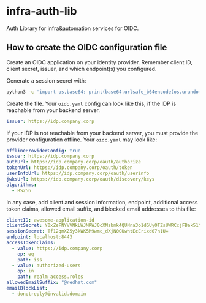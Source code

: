 # infra-auth-lib

Auth Library for infra&amp;automation services for OIDC.

## How to create the OIDC configuration file

Create an OIDC application on your identity provider. Remember client ID, client secret, issuer, and which endpoint(s) you configured.

Generate a session secret with:

```bash
python3 -c 'import os,base64; print(base64.urlsafe_b64encode(os.urandom(32)).decode())'
```

Create the file. Your `oidc.yaml` config can look like this, if the IDP is reachable from your backend server.

```yaml
issuer: https://idp.company.corp
```

If your IDP is not reachable from your backend server, you must provide the provider configuration offline. Your `oidc.yaml` may look like:

```yaml
offlineProviderConfig: true
issuer: https://idp.company.corp
authUrl: https://idp.company.corp/oauth/authorize
tokenUrl: https://idp.company.corp/oauth/token
userInfoUrl: https://idp.company.corp/oauth/userinfo
jwksUrl: https://idp.company.corp/oauth/discovery/keys
algorithms:
  - RS256
```

In any case, add client and session information, endpoint, additional access token claims, allowed email suffix, and blocked email addresses to this file:

```yaml
clientID: awesome-application-id
clientSecret: Y0xZeFNYVVNkLWJMRWJ0cXNzbmk4QUNna3o1dGUyOTZsUWRCcjFBak51Yz0K
sessionSecret: Tf12qmXZ5y3kWK5M9wmc_dXjN0GUwhtEcErixd07n1U=
endpoint: localhost:8443
accessTokenClaims:
  - value: https://idp.company.corp
    op: eq
    path: iss
  - value: authorized-users
    op: in
    path: realm_access.roles
allowedEmailSuffix: "@redhat.com"
emailBlockList:
  - donotreply@invalid.domain
```
